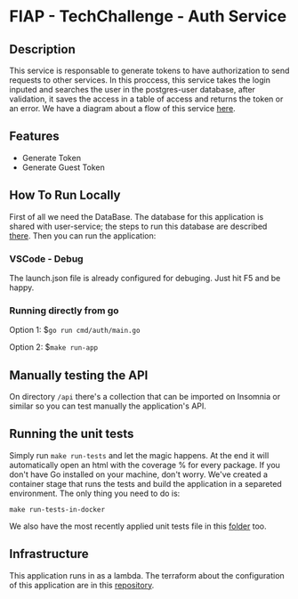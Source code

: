 # FIAP - TechChallenge - Auth Service

## Description

This service is responsable to generate tokens to have authorization to send requests to other services. In this proccess, this service takes the login inputed and searches the user in the postgres-user database, after validation, it saves the access in a table of access and returns the token or an error. We have a diagram about a flow of this service [here](./diagrams/auth-service-diagram.png).

## Features

- Generate Token
- Generate Guest Token

## How To Run Locally

First of all we need the DataBase. The database for this application is shared with user-service; the steps to run this database are described [there](https://github.com/mauriciodm1998/user-service).
Then you can run the application:

### VSCode - Debug
The launch.json file is already configured for debuging. Just hit F5 and be happy.

### Running directly from go

Option 1: $```go run cmd/auth/main.go```

Option 2: $```make run-app```

## Manually testing the API

On directory ```/api``` there's a collection that can be imported on Insomnia or similar so you can test manually the application's API.

## Running the unit tests

Simply run ```make run-tests``` and let the magic happens. At the end it will automatically open an html with the coverage % for every package.
If you don't have Go installed on your machine, don't worry. We've created a container stage that runs the tests and build the application in a separeted environment. The only thing you need to do is:

```make run-tests-in-docker```

We also have the most recently applied unit tests file in this [folder](/unit-tests-results/unit-tests.png) too.

## Infrastructure

This application runs in as a lambda. The terraform about the configuration of this application are in this [repository](https://github.com/mauriciodm1998/tech-challenge-gitops).